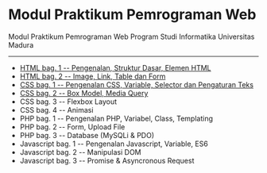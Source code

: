 # Modul Praktikum Pemrograman Web

Modul Praktikum Pemrograman Web Program Studi Informatika Universitas Madura

---

* [HTML bag. 1 -- Pengenalan, Struktur Dasar, Elemen HTML](https://github.com/NazirArifin/modulweb/blob/master/html-1.md)
* [HTML bag. 2 -- Image, Link, Table dan Form](https://github.com/NazirArifin/modulweb/blob/master/html-2.md)
* [CSS bag. 1 -- Pengenalan CSS, Variable, Selector dan Pengaturan Teks](https://github.com/NazirArifin/modulweb/blob/master/css-1.md)
* [CSS bag. 2 -- Box Model, Media Query](https://github.com/NazirArifin/modulweb/blob/master/css-2.md)
* CSS bag. 3 -- Flexbox Layout
* CSS bag. 4 -- Animasi
* PHP bag. 1 -- Pengenalan PHP, Variabel, Class, Templating
* PHP bag. 2 -- Form, Upload File
* PHP bag. 3 -- Database (MySQLi & PDO)
* Javascript bag. 1 -- Pengenalan Javascript, Variable, ES6
* Javascript bag. 2 -- Manipulasi DOM
* Javascript bag. 3 -- Promise & Asyncronous Request
